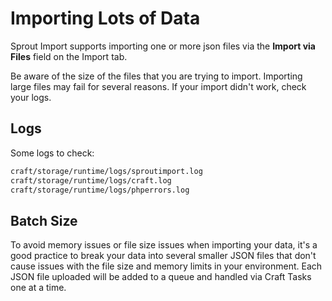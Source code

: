 # Importing Lots of Data

Sprout Import supports importing one or more json files via the **Import via Files** field on the Import tab.

Be aware of the size of the files that you are trying to import. Importing large files may fail for several reasons. If your import didn't work, check your logs.

## Logs

Some logs to check:

``` html 
craft/storage/runtime/logs/sproutimport.log
craft/storage/runtime/logs/craft.log
craft/storage/runtime/logs/phperrors.log
```

## Batch Size

To avoid memory issues or file size issues when importing your data, it's a good practice to break your data into several smaller JSON files that don't cause issues with the file size and memory limits in your environment. Each JSON file uploaded will be added to a queue and handled via Craft Tasks one at a time.